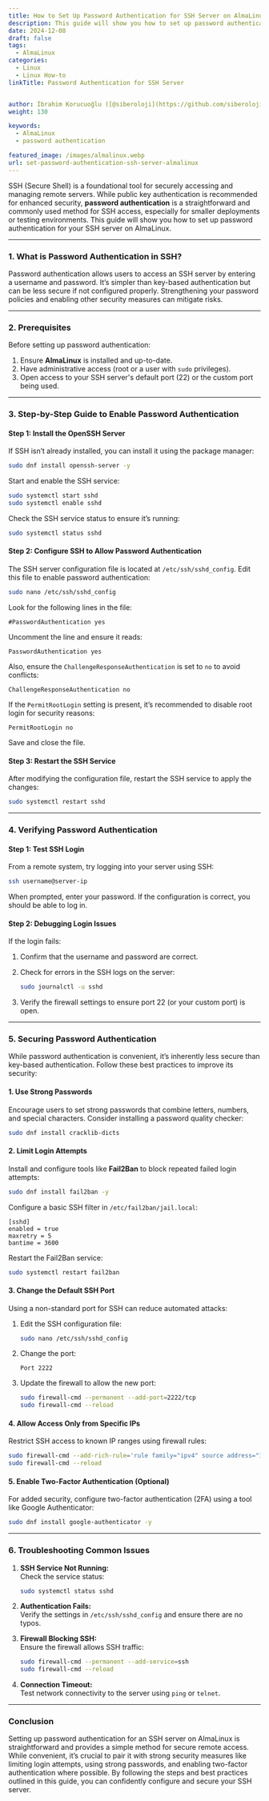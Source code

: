 ```yaml
---
title: How to Set Up Password Authentication for SSH Server on AlmaLinux
description: This guide will show you how to set up password authentication for your SSH server on AlmaLinux.
date: 2024-12-08
draft: false
tags:
  - AlmaLinux
categories:
  - Linux
  - Linux How-to
linkTitle: Password Authentication for SSH Server


author: İbrahim Korucuoğlu ([@siberoloji](https://github.com/siberoloji))
weight: 130

keywords:
  - AlmaLinux
  - password authentication

featured_image: /images/almalinux.webp
url: set-password-authentication-ssh-server-almalinux
---
```

SSH (Secure Shell) is a foundational tool for securely accessing and managing remote servers. While public key authentication is recommended for enhanced security, **password authentication** is a straightforward and commonly used method for SSH access, especially for smaller deployments or testing environments. This guide will show you how to set up password authentication for your SSH server on AlmaLinux.

---

### **1. What is Password Authentication in SSH?**

Password authentication allows users to access an SSH server by entering a username and password. It’s simpler than key-based authentication but can be less secure if not configured properly. Strengthening your password policies and enabling other security measures can mitigate risks.

---

### **2. Prerequisites**

Before setting up password authentication:

1. Ensure **AlmaLinux** is installed and up-to-date.
2. Have administrative access (root or a user with `sudo` privileges).
3. Open access to your SSH server's default port (22) or the custom port being used.

---

### **3. Step-by-Step Guide to Enable Password Authentication**

#### **Step 1: Install the OpenSSH Server**

If SSH isn’t already installed, you can install it using the package manager:

```bash
sudo dnf install openssh-server -y
```

Start and enable the SSH service:

```bash
sudo systemctl start sshd
sudo systemctl enable sshd
```

Check the SSH service status to ensure it’s running:

```bash
sudo systemctl status sshd
```

#### **Step 2: Configure SSH to Allow Password Authentication**

The SSH server configuration file is located at `/etc/ssh/sshd_config`. Edit this file to enable password authentication:

```bash
sudo nano /etc/ssh/sshd_config
```

Look for the following lines in the file:

```plaintext
#PasswordAuthentication yes
```

Uncomment the line and ensure it reads:

```plaintext
PasswordAuthentication yes
```

Also, ensure the `ChallengeResponseAuthentication` is set to `no` to avoid conflicts:

```plaintext
ChallengeResponseAuthentication no
```

If the `PermitRootLogin` setting is present, it’s recommended to disable root login for security reasons:

```plaintext
PermitRootLogin no
```

Save and close the file.

#### **Step 3: Restart the SSH Service**

After modifying the configuration file, restart the SSH service to apply the changes:

```bash
sudo systemctl restart sshd
```

---

### **4. Verifying Password Authentication**

#### **Step 1: Test SSH Login**

From a remote system, try logging into your server using SSH:

```bash
ssh username@server-ip
```

When prompted, enter your password. If the configuration is correct, you should be able to log in.

#### **Step 2: Debugging Login Issues**

If the login fails:

1. Confirm that the username and password are correct.
2. Check for errors in the SSH logs on the server:

   ```bash
   sudo journalctl -u sshd
   ```

3. Verify the firewall settings to ensure port 22 (or your custom port) is open.

---

### **5. Securing Password Authentication**

While password authentication is convenient, it’s inherently less secure than key-based authentication. Follow these best practices to improve its security:

#### **1. Use Strong Passwords**

Encourage users to set strong passwords that combine letters, numbers, and special characters. Consider installing a password quality checker:

```bash
sudo dnf install cracklib-dicts
```

#### **2. Limit Login Attempts**

Install and configure tools like **Fail2Ban** to block repeated failed login attempts:

```bash
sudo dnf install fail2ban -y
```

Configure a basic SSH filter in `/etc/fail2ban/jail.local`:

```plaintext
[sshd]
enabled = true
maxretry = 5
bantime = 3600
```

Restart the Fail2Ban service:

```bash
sudo systemctl restart fail2ban
```

#### **3. Change the Default SSH Port**

Using a non-standard port for SSH can reduce automated attacks:

1. Edit the SSH configuration file:

   ```bash
   sudo nano /etc/ssh/sshd_config
   ```

2. Change the port:

   ```plaintext
   Port 2222
   ```

3. Update the firewall to allow the new port:

   ```bash
   sudo firewall-cmd --permanent --add-port=2222/tcp
   sudo firewall-cmd --reload
   ```

#### **4. Allow Access Only from Specific IPs**

Restrict SSH access to known IP ranges using firewall rules:

```bash
sudo firewall-cmd --add-rich-rule='rule family="ipv4" source address="192.168.1.100" service name="ssh" accept' --permanent
sudo firewall-cmd --reload
```

#### **5. Enable Two-Factor Authentication (Optional)**

For added security, configure two-factor authentication (2FA) using a tool like Google Authenticator:

```bash
sudo dnf install google-authenticator -y
```

---

### **6. Troubleshooting Common Issues**

1. **SSH Service Not Running:**  
   Check the service status:

   ```bash
   sudo systemctl status sshd
   ```

2. **Authentication Fails:**  
   Verify the settings in `/etc/ssh/sshd_config` and ensure there are no typos.

3. **Firewall Blocking SSH:**  
   Ensure the firewall allows SSH traffic:

   ```bash
   sudo firewall-cmd --permanent --add-service=ssh
   sudo firewall-cmd --reload
   ```

4. **Connection Timeout:**  
   Test network connectivity to the server using `ping` or `telnet`.

---

### **Conclusion**

Setting up password authentication for an SSH server on AlmaLinux is straightforward and provides a simple method for secure remote access. While convenient, it’s crucial to pair it with strong security measures like limiting login attempts, using strong passwords, and enabling two-factor authentication where possible. By following the steps and best practices outlined in this guide, you can confidently configure and secure your SSH server.

